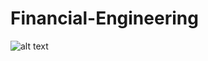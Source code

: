 # Financial-Engineering


![alt text](https://images.prismic.io/coresignal-website/8e00ca1a-0231-4e36-9b43-284ddc88a256_15.+Top+Hedge+Fund+Industry+Trends+in+2022+and+Beyond.png?auto=compress%2Cformat&fit=max&q=75)
